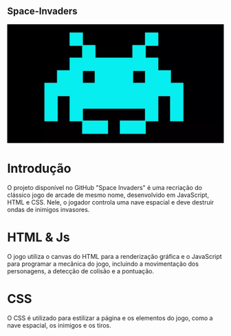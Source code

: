 ## Space-Invaders

![Descrição da imagem](https://github.com/Atarian-ByVoid/Space-Invaders/blob/master/space.webp)



# Introdução
O projeto disponível no GitHub "Space Invaders" é uma recriação do clássico jogo de arcade de mesmo nome, desenvolvido em JavaScript, HTML e CSS. Nele, o jogador controla uma nave espacial e deve destruir ondas de inimigos invasores.

# HTML & Js
O jogo utiliza o canvas do HTML para a renderização gráfica e o JavaScript para programar a mecânica do jogo, incluindo a movimentação dos personagens, a detecção de colisão e a pontuação.

# CSS
O CSS é utilizado para estilizar a página e os elementos do jogo, como a nave espacial, os inimigos e os tiros.
